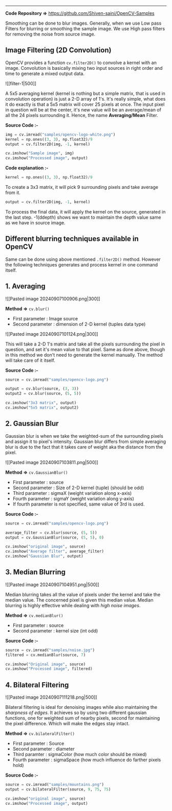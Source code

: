 
---
**Code Repository =>** https://github.com/Shiven-saini/OpenCV-Samples

Smoothing can be done to blur images. Generally, when we use Low pass Filters for blurring or smoothing the sample image. We use High pass filters for removing the noise from source image.

## Image Filtering (2D Convolution)

OpenCV provides a function `cv.filter2D()` to convolve a kernel with an image. Convolution is basically mixing two input sources in right order and time to generate a mixed output data. 

![[filter-1|500]]

A 5x5 averaging kernel (kernel is nothing but a simple matrix, that is used in convolution operation) is just a 2-D array of 1's. It's really simple, what does it do exactly is that a 5x5 matrix will cover 25 pixels at once. The input pixel in question will be at the center, it's new value will be an average/mean of all the 24 pixels surrounding it. Hence, the name **Averaging/Mean** Filter.


**Source Code :-**

```python
img = cv.imread("samples/opencv-logo-white.png")
kernel = np.ones((3, 3), np.float32)/9
output = cv.filter2D(img, -1, kernel)

cv.imshow("Sample image", img)
cv.imshow("Processed image", output)
```

**Code explanation :-**

```python
kernel = np.ones((3, 3), np.float32)/9
```
To create a 3x3 matrix, it will pick 9 surrounding pixels and take average from it.

```python
output = cv.filter2D(img, -1, kernel) 
```
To process the final data, it will apply the kernel on the source, generated in the last step. -1(ddepth) shows we want to maintain the depth value same as we have in source image.

## Different blurring techniques available in OpenCV

Same can be done using above mentioned `.filter2D()` method. However the following techniques generates and process kernel in one command itself.
## 1. Averaging

![[Pasted image 20240907100906.png|300]]

**Method =>** `cv.blur()`
- First parameter : Image source
- Second parameter : dimension of 2-D kernel (tuples data type)

![[Pasted image 20240907101124.png|300]]

This will take a 2-D 1's matrix and take all the pixels surrounding the pixel in question, and set it's mean value to that pixel. Same as done above, though in this method we don't need to generate the kernel manually. The method will take care of it itself.

**Source Code :-**

```python
source = cv.imread("samples/opencv-logo.png")

output = cv.blur(source, (3, 3))
output2 = cv.blur(source, (5, 5))

cv.imshow("3x3 matrix", output)
cv.imshow("5x5 matrix", output2)
```

## 2.  Gaussian Blur

Gaussian blur is when we take the weighted-sum of the surrounding pixels and assign it to pixel's intensity. Gaussian blur differs from simple averaging blur is due to the fact that it takes care of weight aka the distance from the pixel.

![[Pasted image 20240907103811.png|500]]

**Method =>** `cv.GaussianBlur()`
- First parameter : source
- Second parameter : Size of 2-D kernel (tuple) (should be odd)
- Third parameter : sigmaX (weight variation along x-axis)
- Fourth parameter : sigmaY (weight variation along y-axis)
- If fourth parameter is not specified, same value of 3rd is used.

**Source Code :-**

```python
source = cv.imread("samples/opencv-logo.png")

average_filter = cv.blur(source, (5, 5))
output = cv.GaussianBlur(source, (5, 5), 0)

cv.imshow("original image", source)
cv.imshow("Average filter", average_filter)
cv.imshow("Gaussian Blur", output)
```

## 3. Median Blurring

![[Pasted image 20240907104951.png|500]]

Median blurring takes all the value of pixels under the kernel and take the median value. The concerned pixel is given this median value.
Median blurring is highly effective while dealing with *high noise images*.

**Method =>** `cv.medianBlur()`
- First parameter : source
- Second parameter : kernel size (int odd)

**Source Code :-**

```python
source = cv.imread("samples/noise.jpg")
filtered = cv.medianBlur(source, 7)

cv.imshow("Original image", source)
cv.imshow("Processed image", filtered)
```

## 4. Bilateral Filtering

![[Pasted image 20240907111218.png|500]]

Bilateral filtering is ideal for denoising images while also maintaining the *sharpness of edges*.
It achieves so by using two different gaussian functions, one for weighted sum of nearby pixels, second for maintaining the pixel difference. Which will make the edges stay intact.

**Method =>** `cv.bilateralFilter()`
- First parameter : Source
- Second parameter : diameter
- Third paramter : sigmaColor (how much color should be mixed)
- Fourth parameter : sigmaSpace (how much influence do farther pixels hold)

**Source Code :-**

```python
source = cv.imread("samples/mountains.png")
output = cv.bilateralFilter(source, 9, 75, 75)

cv.imshow("original image", source)
cv.imshow("Processed image", output)
```
